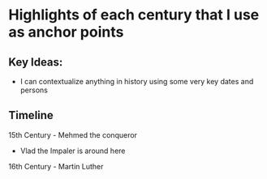 # Highlights of each century that I use as anchor points

## Key Ideas:
- I can contextualize anything in history using some very key dates and persons

## Timeline

15th Century - Mehmed the conqueror
- Vlad the Impaler is around here

16th Century - Martin Luther